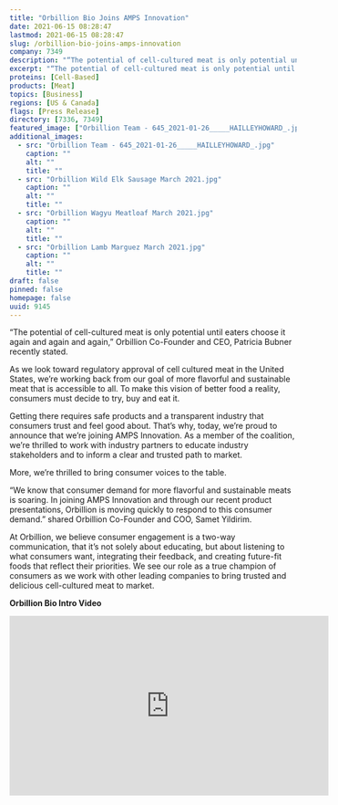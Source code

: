 ```yaml
---
title: "Orbillion Bio Joins AMPS Innovation"
date: 2021-06-15 08:28:47
lastmod: 2021-06-15 08:28:47
slug: /orbillion-bio-joins-amps-innovation
company: 7349
description: "“The potential of cell-cultured meat is only potential until eaters choose it again and again and again,” Orbillion Co-Founder and CEO, Patricia Bubner recently stated.As we look toward regulatory approval of cell cultured meat in the United States, we’re working back from our goal of more flavorful and sustainable meat that is accessible to all. To make this vision of better food a reality, consumers must decide to try, buy and eat it."
excerpt: "“The potential of cell-cultured meat is only potential until eaters choose it again and again and again,” Orbillion Co-Founder and CEO, Patricia Bubner recently stated.As we look toward regulatory approval of cell cultured meat in the United States, we’re working back from our goal of more flavorful and sustainable meat that is accessible to all. To make this vision of better food a reality, consumers must decide to try, buy and eat it."
proteins: [Cell-Based]
products: [Meat]
topics: [Business]
regions: [US & Canada]
flags: [Press Release]
directory: [7336, 7349]
featured_image: ["Orbillion Team - 645_2021-01-26_____HAILLEYHOWARD_.jpg"]
additional_images:
  - src: "Orbillion Team - 645_2021-01-26_____HAILLEYHOWARD_.jpg"
    caption: ""
    alt: ""
    title: ""
  - src: "Orbillion Wild Elk Sausage March 2021.jpg"
    caption: ""
    alt: ""
    title: ""
  - src: "Orbillion Wagyu Meatloaf March 2021.jpg"
    caption: ""
    alt: ""
    title: ""
  - src: "Orbillion Lamb Marguez March 2021.jpg"
    caption: ""
    alt: ""
    title: ""
draft: false
pinned: false
homepage: false
uuid: 9145
---
```

<p>“The potential of cell-cultured meat is only potential until eaters choose it again and again and again,” Orbillion Co-Founder and CEO, Patricia Bubner recently stated.</p>

<p>As we look toward regulatory approval of cell cultured meat in the United States, we’re working back from our goal of more flavorful and sustainable meat that is accessible to all. To make this vision of better food a reality, consumers must decide to try, buy and eat it.</p>

<p>Getting there requires safe products and a transparent industry that consumers trust and feel good about. That’s why, today, we’re proud to announce that we’re joining AMPS Innovation. As a member of the coalition, we’re thrilled to work with industry partners to educate industry stakeholders and to inform a clear and trusted path to market.</p>

<p>More, we’re thrilled to bring consumer voices to the table.</p>

<p>“We know that consumer demand for more flavorful and sustainable meats is soaring. In joining AMPS Innovation and through our recent product presentations, Orbillion is moving quickly to respond to this consumer demand.” shared Orbillion Co-Founder and COO, Samet Yildirim.</p>

<p>At Orbillion, we believe consumer engagement is a two-way communication, that it’s not solely about educating, but about listening to what consumers want, integrating their feedback, and creating future-fit foods that reflect their priorities. We see our role as a true champion of consumers as we work with other leading companies to bring trusted and delicious cell-cultured meat to market.</p>

<p><strong>Orbillion Bio Intro Video</strong></p>

<p><iframe allow="accelerometer; autoplay; clipboard-write; encrypted-media; gyroscope; picture-in-picture" allowfullscreen="" frameborder="0" height="315" src="https://www.youtube.com/embed/Rql0eteqQ-o" title="YouTube video player" width="560"></iframe></p>
